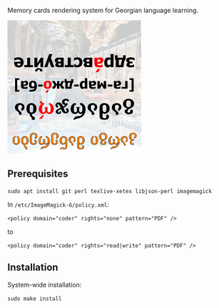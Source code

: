Memory cards rendering system for Georgian language learning.

<img src="/example.png" width="300px" />

## Prerequisites

```
sudo apt install git perl texlive-xetex libjson-perl imagemagick
```

In `/etc/ImageMagick-6/policy.xml`:

```
<policy domain="coder" rights="none" pattern="PDF" />
```

to

```
<policy domain="coder" rights="read|write" pattern="PDF" />
```

## Installation

System-wide installation:

```
sudo make install
```
